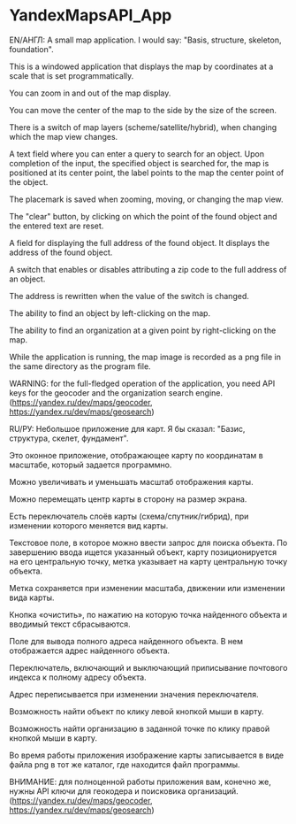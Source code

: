 # YandexMapsAPI_App
EN/АНГЛ:
A small map application. I would say: "Basis, structure, skeleton, foundation".

This is a windowed application that displays the map by coordinates at a scale that is set programmatically.

You can zoom in and out of the map display.

You can move the center of the map to the side by the size of the screen.

There is a switch of map layers (scheme/satellite/hybrid), when changing which the map view changes.

A text field where you can enter a query to search for an object. Upon completion of the input, the specified object is searched for, the map is positioned at its center point, the label points to the map the center point of the object.

The placemark is saved when zooming, moving, or changing the map view.

The "clear" button, by clicking on which the point of the found object and the entered text are reset.

A field for displaying the full address of the found object. It displays the address of the found object.

A switch that enables or disables attributing a zip code to the full address of an object.

The address is rewritten when the value of the switch is changed.

The ability to find an object by left-clicking on the map.

The ability to find an organization at a given point by right-clicking on the map.

While the application is running, the map image is recorded as a png file in the same directory as the program file.

WARNING: for the full-fledged operation of the application, you need API keys for the geocoder and the organization search engine. (https://yandex.ru/dev/maps/geocoder, https://yandex.ru/dev/maps/geosearch)


RU/РУ:
Небольшое приложение для карт. Я бы сказал: "Базис, структура, скелет, фундамент".

Это оконное приложение, отображающее карту по координатам в масштабе, который задается программно.

Можно увеличивать и уменьшать масштаб отображения карты. 

Можно перемещать центр карты в сторону на размер экрана. 

Есть переключатель слоёв карты (схема/спутник/гибрид), при изменении которого меняется вид карты.

Текстовое поле, в которое можно ввести запрос для поиска объекта. По завершению ввода ищется указанный объект, карту позиционируется на его центральную точку, метка указывает на карту центральную точку объекта.

Метка сохраняется при изменении масштаба, движении или изменении вида карты.

Кнопка «очистить», по нажатию на которую точка найденного объекта и вводимый текст сбрасываются.

Поле для вывода полного адреса найденного объекта. В нем отображается адрес найденного объекта.

Переключатель, включающий и выключающий приписывание почтового индекса к полному адресу объекта.

Адрес переписывается при изменении значения переключателя.

Возможность найти объект по клику левой кнопкой мыши в карту. 

Возможность найти организацию в заданной точке по клику правой кнопкой мыши в карту.

Во время работы приложения изображение карты записывается в виде файла png в тот же каталог, где находится файл программы.

ВНИМАНИЕ: для полноценной работы приложения вам, конечно же, нужны API ключи для геокодера и поисковика организаций. (https://yandex.ru/dev/maps/geocoder, https://yandex.ru/dev/maps/geosearch)

